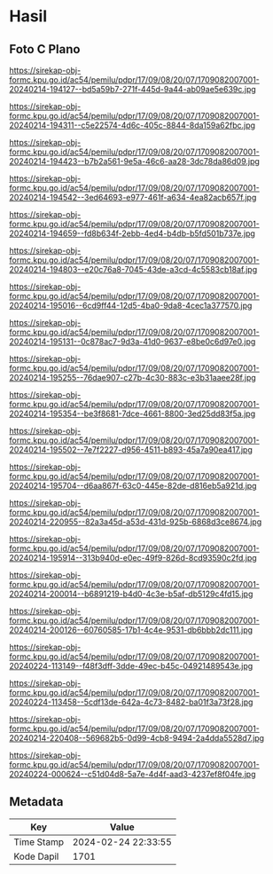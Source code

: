 # Hasil

## Foto C Plano

https://sirekap-obj-formc.kpu.go.id/ac54/pemilu/pdpr/17/09/08/20/07/1709082007001-20240214-194127--bd5a59b7-271f-445d-9a44-ab09ae5e639c.jpg

https://sirekap-obj-formc.kpu.go.id/ac54/pemilu/pdpr/17/09/08/20/07/1709082007001-20240214-194311--c5e22574-4d6c-405c-8844-8da159a62fbc.jpg

https://sirekap-obj-formc.kpu.go.id/ac54/pemilu/pdpr/17/09/08/20/07/1709082007001-20240214-194423--b7b2a561-9e5a-46c6-aa28-3dc78da86d09.jpg

https://sirekap-obj-formc.kpu.go.id/ac54/pemilu/pdpr/17/09/08/20/07/1709082007001-20240214-194542--3ed64693-e977-461f-a634-4ea82acb657f.jpg

https://sirekap-obj-formc.kpu.go.id/ac54/pemilu/pdpr/17/09/08/20/07/1709082007001-20240214-194659--fd8b634f-2ebb-4ed4-b4db-b5fd501b737e.jpg

https://sirekap-obj-formc.kpu.go.id/ac54/pemilu/pdpr/17/09/08/20/07/1709082007001-20240214-194803--e20c76a8-7045-43de-a3cd-4c5583cb18af.jpg

https://sirekap-obj-formc.kpu.go.id/ac54/pemilu/pdpr/17/09/08/20/07/1709082007001-20240214-195016--6cd9ff44-12d5-4ba0-9da8-4cec1a377570.jpg

https://sirekap-obj-formc.kpu.go.id/ac54/pemilu/pdpr/17/09/08/20/07/1709082007001-20240214-195131--0c878ac7-9d3a-41d0-9637-e8be0c6d97e0.jpg

https://sirekap-obj-formc.kpu.go.id/ac54/pemilu/pdpr/17/09/08/20/07/1709082007001-20240214-195255--76dae907-c27b-4c30-883c-e3b31aaee28f.jpg

https://sirekap-obj-formc.kpu.go.id/ac54/pemilu/pdpr/17/09/08/20/07/1709082007001-20240214-195354--be3f8681-7dce-4661-8800-3ed25dd83f5a.jpg

https://sirekap-obj-formc.kpu.go.id/ac54/pemilu/pdpr/17/09/08/20/07/1709082007001-20240214-195502--7e7f2227-d956-4511-b893-45a7a90ea417.jpg

https://sirekap-obj-formc.kpu.go.id/ac54/pemilu/pdpr/17/09/08/20/07/1709082007001-20240214-195704--d6aa867f-63c0-445e-82de-d816eb5a921d.jpg

https://sirekap-obj-formc.kpu.go.id/ac54/pemilu/pdpr/17/09/08/20/07/1709082007001-20240214-220955--82a3a45d-a53d-431d-925b-6868d3ce8674.jpg

https://sirekap-obj-formc.kpu.go.id/ac54/pemilu/pdpr/17/09/08/20/07/1709082007001-20240214-195914--313b940d-e0ec-49f9-826d-8cd93590c2fd.jpg

https://sirekap-obj-formc.kpu.go.id/ac54/pemilu/pdpr/17/09/08/20/07/1709082007001-20240214-200014--b6891219-b4d0-4c3e-b5af-db5129c4fd15.jpg

https://sirekap-obj-formc.kpu.go.id/ac54/pemilu/pdpr/17/09/08/20/07/1709082007001-20240214-200126--60760585-17b1-4c4e-9531-db6bbb2dc111.jpg

https://sirekap-obj-formc.kpu.go.id/ac54/pemilu/pdpr/17/09/08/20/07/1709082007001-20240224-113149--f48f3dff-3dde-49ec-b45c-04921489543e.jpg

https://sirekap-obj-formc.kpu.go.id/ac54/pemilu/pdpr/17/09/08/20/07/1709082007001-20240224-113458--5cdf13de-642a-4c73-8482-ba01f3a73f28.jpg

https://sirekap-obj-formc.kpu.go.id/ac54/pemilu/pdpr/17/09/08/20/07/1709082007001-20240214-220408--569682b5-0d99-4cb8-9494-2a4dda5528d7.jpg

https://sirekap-obj-formc.kpu.go.id/ac54/pemilu/pdpr/17/09/08/20/07/1709082007001-20240224-000624--c51d04d8-5a7e-4d4f-aad3-4237ef8f04fe.jpg


## Metadata

| Key        | Value               |
| ---------- | ------------------- |
| Time Stamp | 2024-02-24 22:33:55 |
| Kode Dapil | 1701                |



